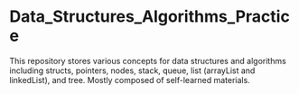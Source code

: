 # Data_Structures_Algorithms_Practice
This repository stores various concepts for data structures and algorithms including structs, pointers, nodes, stack, queue, list (arrayList and linkedList), and tree. Mostly composed of self-learned materials.
